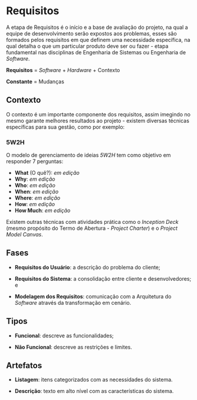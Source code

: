 # Requisitos

A etapa de Requisitos é o início e a base de avaliação do projeto, na qual a equipe de desenvolvimento serão expostos aos problemas, esses são formados pelos requisitos em que definem uma necessidade específica, na qual detalha o que um particular produto deve ser ou fazer - etapa fundamental nas disciplinas de Engenharia de Sistemas ou Engenharia de _Software_.

**Requisitos** = _Software_ + _Hardware_ + Contexto

**Constante** = Mudanças

## Contexto

O contexto é um importante componente dos requisitos, assim imegindo no mesmo garante melhores resultados ao projeto - existem diversas técnicas específicas para sua gestão, como por exemplo:

### 5W2H

O modelo de gerenciamento de ideias _5W2H_ tem como objetivo em responder 7 perguntas:

* **What** \(O quê?\): _em edição_
* **Why**: _em edição_
* **Who**: _em edição_
* **When**: _em edição_
* **Where**: _em edição_
* **How**: _em edição_
* **How Much**: _em edição_

Existem outras técnicas com atividades prática como o _Inception Deck_ \(mesmo propósito do Termo de Abertura - _Project Charter_\) e o _Project Model Canvas_.

## Fases

* **Requisitos do Usuário**: a descrição do problema do cliente;

* **Requisitos do Sistema**: a consolidação entre cliente e desenvolvedores; e

* **Modelagem dos Requisitos**: comunicação com a Arquitetura do _Software_ através da transformação em cenário.


## Tipos

* **Funcional**: descreve as funcionalidades;

* **Não Funcional**: descreve as restrições e limites.


## Artefatos

* **Listagem**: itens categorizados com as necessidades do sistema.

* **Descrição**: texto em alto nível com as características do sistema.


